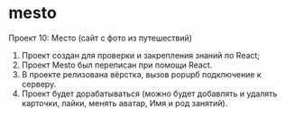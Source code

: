 # mesto
Проект 10: Место (сайт с фото из путешествий)
1. Проект создан для проверки и закрепления знаний по React;
2. Проект Mesto был переписан при помощи React.
3. В проекте релизована вёрстка, вызов popupб подключение к серверу.
5. Проект будет дорабатываться (можно будет добавлять и удалять карточки, лайки, менять аватар, Имя и род занятий).
